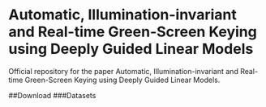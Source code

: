 # Automatic, Illumination-invariant and Real-time Green-Screen Keying using Deeply Guided Linear Models
Official repository for the paper Automatic, Illumination-invariant and Real-time Green-Screen Keying using Deeply Guided Linear Models.

##Download
###Datasets
